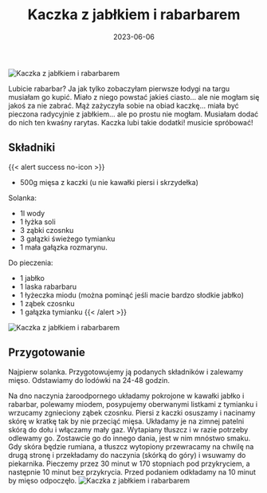 ﻿---
title: "Kaczka z jabłkiem i rabarbarem"
date: 2023-06-06
categories:
- dania główne
tags:
- kaczka
- dania mięsne
thumbnailImagePosition: "top"
---
![Kaczka z jabłkiem i rabarbarem](/img/Kaczka-z-jabłkiem-i-rabarbarem/Kaczka-z-jabłkiem-i-rabarbarem-1.jpg)

Lubicie rabarbar? Ja jak tylko zobaczyłam pierwsze łodygi na targu musiałam go kupić. Miało z niego powstać jakieś ciasto... ale nie mogłam się jakoś za nie zabrać. Mąż zażyczyła sobie na obiad kaczkę... miała być pieczona radycyjnie z jabłkiem... ale po prostu nie mogłam. Musiałam dodać do nich ten kwaśny rarytas. Kaczka lubi takie dodatki! musicie spróbować!
<!--more-->

## Składniki
{{< alert success no-icon >}}
- 500g mięsa z kaczki (u nie kawałki piersi i skrzydełka)


Solanka:
- 1l wody
- 1 łyżka soli
- 3 ząbki czosnku
- 3 gałązki świeżego tymianku
- 1 mała gałązka rozmarynu.

Do pieczenia:
- 1 jabłko
- 1 laska rabarbaru
- 1 łyżeczka miodu (można pominąć jeśli macie bardzo słodkie jabłko)
- 1 ząbek czosnku
- 1 gałązka tymianku
{{< /alert >}}

![Kaczka z jabłkiem i rabarbarem](/img/Kaczka-z-jabłkiem-i-rabarbarem/Kaczka-z-jabłkiem-i-rabarbarem-2.jpg)
## Przygotowanie
Najpierw solanka. Przygotowujemy ją  podanych składników i zalewamy mięso. Odstawiamy do lodówki na 24-48 godzin.

Na dno naczynia żaroodpornego układamy pokrojone w kawałki jabłko i rabarbar, polewamy miodem, posypujemy oberwanymi listkami z tymianku i wrzucamy zgnieciony ząbek czosnku.
Piersi z kaczki osuszamy i nacinamy skórę w kratkę tak by nie przeciąć mięsa. Układamy je na zimnej patelni skórą do dołu i włączamy mały gaz. Wytapiany tłuszcz i w razie potrzeby odlewamy go. Zostawcie go do innego dania, jest w nim mnóstwo smaku. Gdy skóra będzie rumiana, a tłuszcz wytopiony przewracamy na chwilę na drugą stronę i przekładamy do naczynia (skórką do góry) i wsuwamy do piekarnika.
Pieczemy przez 30 minut w 170 stopniach pod przykryciem, a następnie 10 minut bez przykrycia.
Przed podaniem odkładamy na 10 minut by mięso odpoczęło.
![Kaczka z jabłkiem i rabarbarem](/img/Kaczka-z-jabłkiem-i-rabarbarem/Kaczka-z-jabłkiem-i-rabarbarem-3.jpg)
